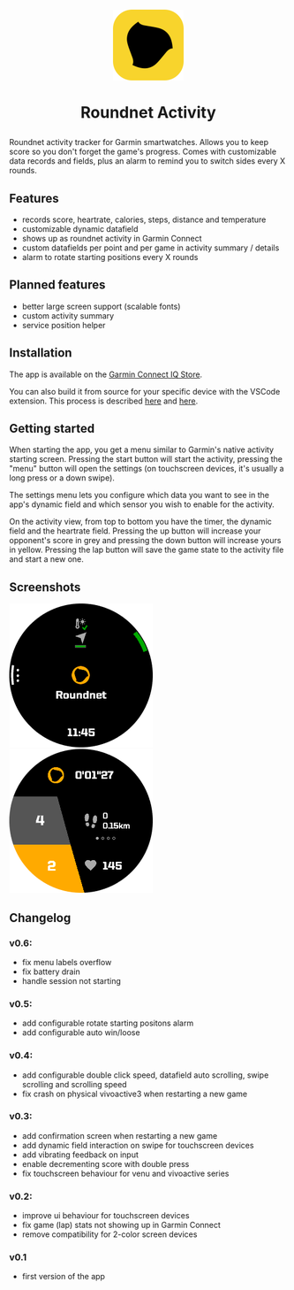 # <p align="center"> <br/> <img src="doc/roundnetapp.png" alt="roundnet icon" width="128"/> <br/> <br/> Roundnet Activity <br/> </p>
Roundnet activity tracker for Garmin smartwatches. Allows you to keep score so you don't forget the game's progress. Comes with customizable data records and fields, plus an alarm to remind you to switch sides every X rounds.

## Features
- records score, heartrate, calories, steps, distance and temperature
- customizable dynamic datafield
- shows up as roundnet activity in Garmin Connect
- custom datafields per point and per game in activity summary / details
- alarm to rotate starting positions every X rounds

## Planned features
- better large screen support (scalable fonts)
- custom activity summary
- service position helper

## Installation
The app is available on the [Garmin Connect IQ Store](https://apps.garmin.com/fr-FR/apps/25832203-f7ed-40a7-977d-0a9172b68ee4).

You can also build it from source for your specific device with the VSCode extension. This process is described [here](https://developer.garmin.com/connect-iq/connect-iq-basics/getting-started/) and [here](https://developer.garmin.com/connect-iq/connect-iq-basics/your-first-app/#ariaid-title7).

## Getting started
When starting the app, you get a menu similar to Garmin's native activity starting screen. Pressing the start button will start the activity, pressing the "menu" button will open the settings (on touchscreen devices, it's usually a long press or a down swipe).

The settings menu lets you configure which data you want to see in the app's dynamic field and which sensor you wish to enable for the activity.

On the activity view, from top to bottom you have the timer, the dynamic field and the heartrate field. Pressing the up button will increase your opponent's score in grey and pressing the down button will increase yours in yellow. Pressing the lap button will save the game state to the activity file and start a new one. 

## Screenshots
![](doc/start_menu.png)
![](doc/activity_view.png)

## Changelog

### v0.6:
- fix menu labels overflow
- fix battery drain
- handle session not starting

### v0.5:
- add configurable rotate starting positons alarm
- add configurable auto win/loose

### v0.4:
- add configurable double click speed, datafield auto scrolling, swipe scrolling and scrolling speed
- fix crash on physical vivoactive3 when restarting a new game

### v0.3:
- add confirmation screen when restarting a new game
- add dynamic field interaction on swipe for touchscreen devices
- add vibrating feedback on input
- enable decrementing score with double press
- fix touchscreen behaviour for venu and vivoactive series

### v0.2:
- improve ui behaviour for touchscreen devices
- fix game (lap) stats not showing up in Garmin Connect
- remove compatibility for 2-color screen devices

### v0.1
- first version of the app
